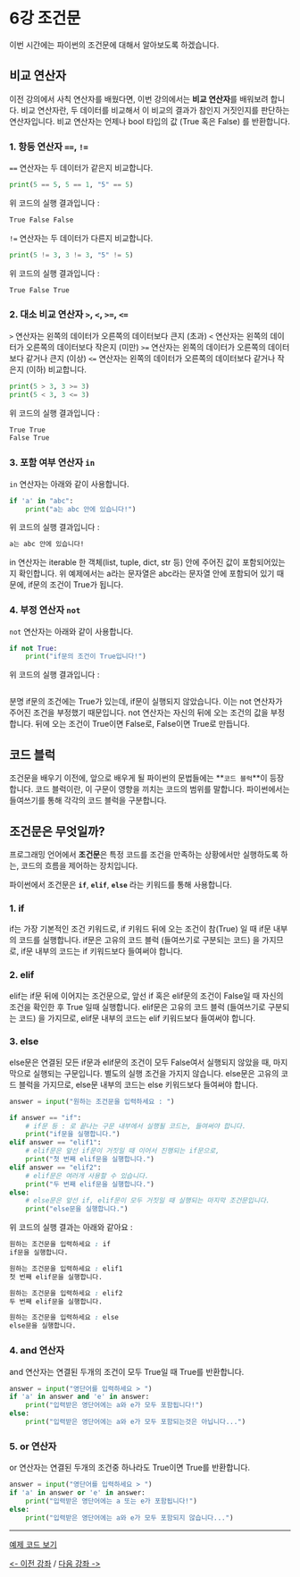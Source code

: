 # 6강 조건문
이번 시간에는 파이썬의 조건문에 대해서 알아보도록 하겠습니다.

## 비교 연산자
이전 강의에서 사칙 연산자를 배웠다면, 이번 강의에서는 **비교 연산자**를 배워보려 합니다.
비교 연산자란, 두 데이터를 비교해서 이 비교의 결과가 참인지 거짓인지를 판단하는 연산자입니다.
비교 연산자는 언제나 bool 타입의 값 (True 혹은 False) 를 반환합니다.

### 1. 항등 연산자 `==`, `!=`
`==` 연산자는 두 데이터가 같은지 비교합니다.
```python
print(5 == 5, 5 == 1, "5" == 5)
```
위 코드의 실행 결과입니다 :
```css
True False False
```
`!=` 연산자는 두 데이터가 다른지 비교합니다.
```python
print(5 != 3, 3 != 3, "5" != 5)
```
위 코드의 실행 결과입니다 :
```css
True False True
```
### 2. 대소 비교 연산자 `>`, `<`, `>=`, `<=`
`>` 연산자는 왼쪽의 데이터가 오른쪽의 데이터보다 큰지 (초과)
`<` 연산자는 왼쪽의 데이터가 오른쪽의 데이터보다 작은지 (미만)
`>=` 연산자는 왼쪽의 데이터가 오른쪽의 데이터보다 같거나 큰지 (이상)
`<=` 연산자는 왼쪽의 데이터가 오른쪽의 데이터보다 같거나 작은지 (이하) 비교합니다.
```python
print(5 > 3, 3 >= 3)
print(5 < 3, 3 <= 3)
```
위 코드의 실행 결과입니다 :
```css
True True
False True
```

### 3. 포함 여부 연산자 `in`
`in` 연산자는 아래와 같이 사용합니다.
```python
if 'a' in "abc":
    print("a는 abc 안에 있습니다!")
```
위 코드의 실행 결과입니다 :
```css
a는 abc 안에 있습니다!
```
in 연산자는 iterable 한 객체(list, tuple, dict, str 등) 안에 주어진 값이 포함되어있는지 확인합니다.
위 예제에서는 a라는 문자열은 abc라는 문자열 안에 포함되어 있기 때문에, if문의 조건이 True가 됩니다.

### 4. 부정 연산자 `not`
`not` 연산자는 아래와 같이 사용합니다.
```python
if not True:
    print("if문의 조건이 True입니다!")
```
위 코드의 실행 결과입니다 :
```css

```
분명 if문의 조건에는 True가 있는데, if문이 실행되지 않았습니다. 이는 not 연산자가 주어진 조건을 부정했기 때문입니다.
not 연산자는 자신의 뒤에 오는 조건의 값을 부정합니다. 뒤에 오는 조건이 True이면 False로, False이면 True로 만듭니다.



## 코드 블럭
조건문을 배우기 이전에, 앞으로 배우게 될 파이썬의 문법들에는 **`코드 블럭`**이 등장합니다.
코드 블럭이란, 이 구문이 영향을 끼치는 코드의 범위를 말합니다. 파이썬에서는 들여쓰기를 통해 각각의 코드 블럭을 구분합니다.

## 조건문은 무엇일까?
프로그래밍 언어에서 **조건문**은 특정 코드를 조건을 만족하는 상황에서만 실행하도록 하는, 코드의 흐름을 제어하는 장치입니다.

파이썬에서 조건문은 **`if`**, **`elif`**, **`else`** 라는 키워드를 통해 사용합니다. 

### 1. if
if는 가장 기본적인 조건 키워드로, if 키워드 뒤에 오는 조건이 참(True) 일 때 if문 내부의 코드를 실행합니다.
if문은 고유의 코드 블럭 (들여쓰기로 구분되는 코드) 을 가지므로, if문 내부의 코드는 if 키워드보다 들여써야 합니다.

### 2. elif
elif는 if문 뒤에 이어지는 조건문으로, 앞선 if 혹은 elif문의 조건이 False일 때 자신의 조건을 확인한 후 True 일때 실행합니다.
elif문은 고유의 코드 블럭 (들여쓰기로 구분되는 코드) 을 가지므로, elif문 내부의 코드는 elif 키워드보다 들여써야 합니다.

### 3. else
else문은 연결된 모든 if문과 elif문의 조건이 모두 False여서 실행되지 않았을 때, 마지막으로 실행되는 구문입니다.
별도의 실행 조건을 가지지 않습니다.
else문은 고유의 코드 블럭을 가지므로, else문 내부의 코드는 else 키워드보다 들여써야 합니다.

```python
answer = input("원하는 조건문을 입력하세요 : ")

if answer == "if":
    # if문 등 : 로 끝나는 구문 내부에서 실행될 코드는, 들여써야 합니다.
    print("if문을 실행합니다.")
elif answer == "elif1":
    # elif문은 앞선 if문이 거짓일 때 이어서 진행되는 if문으로,
    print("첫 번째 elif문을 실행합니다.")
elif answer == "elif2":
    # elif문은 여러개 사용할 수 있습니다.
    print("두 번째 elif문을 실행합니다.")
else:
    # else문은 앞선 if, elif문이 모두 거짓일 때 실행되는 마지막 조건문입니다.
    print("else문을 실행합니다.")
```

위 코드의 실행 결과는 아래와 같아요 :
```css
원하는 조건문을 입력하세요 : if
if문을 실행합니다.
```
```css
원하는 조건문을 입력하세요 : elif1
첫 번째 elif문을 실행합니다.
```
```css
원하는 조건문을 입력하세요 : elif2
두 번째 elif문을 실행합니다.
```
```css
원하는 조건문을 입력하세요 : else
else문을 실행합니다.
```

### 4. and 연산자
and 연산자는 연결된 두개의 조건이 모두 True일 때 True를 반환합니다.
```python
answer = input("영단어를 입력하세요 > ")
if 'a' in answer and 'e' in answer:
    print("입력받은 영단어에는 a와 e가 모두 포함됩니다!")
else:
    print("입력받은 영단어에는 a와 e가 모두 포함되는것은 아닙니다...")
```

### 5. or 연산자
or 연산자는 연결된 두개의 조건중 하나라도 True이면 True를 반환합니다.
```python
answer = input("영단어를 입력하세요 > ")
if 'a' in answer or 'e' in answer:
    print("입력받은 영단어에는 a 또는 e가 포함됩니다!")
else:
    print("입력받은 영단어에는 a와 e가 모두 포함되지 않습니다...")
```

***

[예제 코드 보기](/Basics/06%20-%20조건문/condition.py)

[<- 이전 강좌](/Basics/05%20-%20형변환과%20묶음%20자료형/README.md) /
[다음 강좌 ->](/Basics/07%20-%20반복문/README.md)